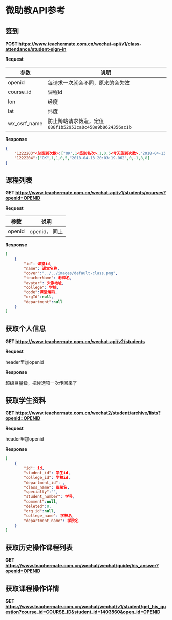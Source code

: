 # 微助教API参考

## 签到

**POST https://www.teachermate.com.cn/wechat-api/v1/class-attendance/student-sign-in**

**Request**

参数 | 说明
--- | ---
openid | 每请求一次就会不同，原来的会失效
course_id | 课程id
lon | 经度
lat | 纬度
wx_csrf_name | 防止跨站请求伪造，定值`688f1b52953ca0c458e9b8624356ac1b`

**Response**
```json
{
    "1222203"<总签到次数>:["OK",1<签到名次>,1,0,5<今天签到次数>,"2018-04-13 20:03:19.059",0,-1,5,5],
    "1222204":["OK",1,1,0,5,"2018-04-13 20:03:19.062",0,-1,8,8]
}
```

## 课程列表

**GET https://www.teachermate.com.cn/wechat-api/v1/students/courses?openid=OPENID**

**Request**

| 参数   | 说明          |
| ------ | ------------- |
| openid | openid， 同上 |

**Response**

```json
[
    {
        "id": 课堂id,
        "name": 课堂名称,
        "cover":"../../images/default-class.png",
        "teacherName": 老师名,
        "avatar": 头像地址,
        "college": 学校,
        "code":课堂编码,
        "orgId":null,
        "department":null
    }
]
```

## 获取个人信息

**GET https://www.teachermate.com.cn/wechat-api/v2/students**

**Request**

header里加openid

**Response**

超级巨量级，把候选项一次传回来了

## 获取学生资料

**GET https://www.teachermate.com.cn/wechat2/student/archive/lists?openid=OPENID**

**Request**

header里加openid

**Response**

```json
[
    {
        "id": id,
        "student_id": 学生id,
        "college_id": 学校id,
        "department_id": ,
        "class_name": 班级名,
        "specialty":"",
        "student_number": 学号,
        "comment":null,
        "deleted":0,
        "org_id":null,
        "college_name": 学校名,
        "department_name": 学院名
    }
]
```

## 获取历史操作课程列表

**GET https://www.teachermate.com.cn/wechat/wechat/guide/his_answer?openid=OPENID**

## 获取课程操作详情

**GET https://www.teachermate.com.cn/wechat/wechat/v1/student/get_his_question?course_id=COURSE_ID&student_id=1403560&open_id=OPENID**